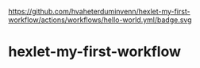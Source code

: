 https://github.com/hvaheterduminvenn/hexlet-my-first-workflow/actions/workflows/hello-world.yml/badge.svg

# hexlet-my-first-workflow